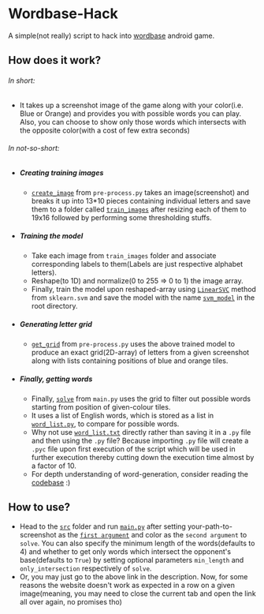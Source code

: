 # Wordbase-Hack
A simple(not really) script to hack into [wordbase](https://play.google.com/store/apps/details?id=com.wordbaseapp) android game.

## How does it work?

###### In short:
* It takes up a screenshot image of the game along with your color(i.e. Blue or Orange) and provides you with possible words you can play. Also, you can choose to show only those words which intersects with the opposite color(with a cost of few extra seconds)

###### In not-so-short:
* ##### Creating training images
  * [`create_image`](https://github.com/shashi278/wordbase-hack/blob/adaacf84505a94c4bc94d1dc2fda3321aadb1e22/src/pre_process.py#L16) from `pre-process.py` takes an image(screenshot) and breaks it up into 13*10 pieces containing individual letters and save them to a folder called [`train_images`](https://github.com/shashi278/wordbase-hack/tree/master/src/train_images) after resizing each of them to 19x16 followed by performing some thresholding stuffs.
* ##### Training the model
  * Take each image from `train_images` folder and associate corresponding labels to them(Labels are just respective alphabet letters).
  * Reshape(to 1D) and normalize(0 to 255 => 0 to 1) the image array.
  * Finally, train the model upon reshaped-array using [`LinearSVC`](https://scikit-learn.org/stable/modules/generated/sklearn.svm.LinearSVC.html#sklearn.svm.LinearSVC) method from `sklearn.svm` and save the model with the name [`svm_model`](https://github.com/shashi278/wordbase-hack/blob/master/src/svm_model) in the root directory.
* ##### Generating letter grid
  * [`get_grid`](https://github.com/shashi278/wordbase-hack/blob/adaacf84505a94c4bc94d1dc2fda3321aadb1e22/src/pre_process.py#L61) from `pre-process.py` uses the above trained model to produce an exact grid(2D-array) of letters from a given screenshot along with lists containing positions of blue and orange tiles.
* ##### Finally, getting words
  * Finally, [`solve`](https://github.com/shashi278/wordbase-hack/blob/adaacf84505a94c4bc94d1dc2fda3321aadb1e22/src/main.py#L10) from `main.py` uses the grid to filter out possible words starting from position of given-colour tiles.
  * It uses a list of English words, which is stored as a list in [`word_list.py`](https://github.com/shashi278/wordbase-hack/blob/master/src/word_list.py), to compare for possible words.
  * Why not use [`word_list.txt`](https://github.com/shashi278/wordbase-hack/blob/master/src/word_list.txt) directly rather than saving it in a `.py` file and then using the `.py` file? Because importing `.py` file will create a `.pyc` file upon first execution of the script which will be used in further execution thereby cutting down the execution time almost by a factor of 10.
  * For depth understanding of word-generation, consider reading the [codebase](https://github.com/shashi278/wordbase-hack/blob/master/src/main.py) :)

## How to use?
* Head to the [`src`](https://github.com/shashi278/wordbase-hack/tree/master/src) folder and run [`main.py`](https://github.com/shashi278/wordbase-hack/blob/master/src/main.py) after setting your-path-to-screenshot as the [`first argument`](https://github.com/shashi278/wordbase-hack/blob/adaacf84505a94c4bc94d1dc2fda3321aadb1e22/src/main.py#L89) and color as the `second argument` to `solve`. You can also specify the minimum length of the words(defaults to 4) and whether to get only words which intersect the opponent's base(defaults to `True`) by setting optional parameters `min_length` and `only_intersection` respectively of `solve`.
* Or, you may just go to the above link in the description. Now, for some reasons the website doesn't work as expected in a row on a given image(meaning, you may need to close the current tab and open the link all over again, no promises tho)
